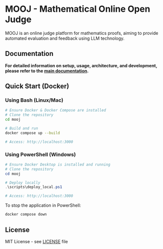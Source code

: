 # MOOJ - Mathematical Online Open Judge

MOOJ is an online judge platform for mathematics proofs, aiming to provide automated evaluation and feedback using LLM technology.

## Documentation

**For detailed information on setup, usage, architecture, and development, please refer to the [main documentation](./docs/index.md).**

## Quick Start (Docker)

### Using Bash (Linux/Mac)

```bash
# Ensure Docker & Docker Compose are installed
# Clone the repository
cd mooj

# Build and run
docker compose up --build

# Access: http://localhost:3000
```

### Using PowerShell (Windows)

```powershell
# Ensure Docker Desktop is installed and running
# Clone the repository
cd mooj

# Deploy locally
.\scripts\deploy_local.ps1

# Access: http://localhost:3000
```

To stop the application in PowerShell:
```powershell
docker compose down
```

## License

MIT License - see [LICENSE](LICENSE) file 